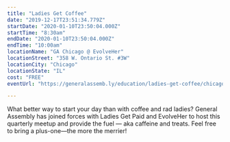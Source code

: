 ```yaml
---
title: "Ladies Get Coffee"
date: "2019-12-17T23:51:34.779Z"
startDate: "2020-01-10T23:50:04.000Z"
startTime: "8:30am"
endDate: "2020-01-10T23:50:04.000Z"
endTime: "10:00am"
locationName: "GA Chicago @ EvolveHer"
locationStreet: "358 W. Ontario St. #3W"
locationCity: "Chicago"
locationState: "IL"
cost: "FREE"
eventUrl: "https://generalassemb.ly/education/ladies-get-coffee/chicago/97954"

---
```


What better way to start your day than with coffee and rad ladies? General Assembly has joined forces with Ladies Get Paid and EvolveHer to host this quarterly meetup and provide the fuel — aka caffeine and treats. Feel free to bring a plus-one—the more the merrier!



